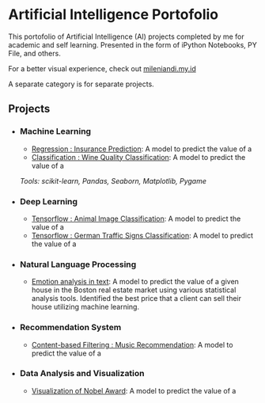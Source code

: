 # Artificial Intelligence Portofolio
This portofolio of Artificial Intelligence (AI) projects completed by me for academic and self learning. Presented in the form of iPython Notebooks, PY File, and others.

For a better visual experience, check out [mileniandi.my.id](mileniandi.my.id)

A separate category is for separate projects.

## Projects

- ### Machine Learning

	- [Regression : Insurance Prediction](https://github.com/negatively/Simpleweb-Insurance-Predict): A model to predict the value of a 
	- [Classification : Wine Quality Classification](https://github.com/negatively/DS-ML-Project/tree/main/Wine%20Quality%20Prediction): A model to predict the value of a 


	_Tools: scikit-learn, Pandas, Seaborn, Matplotlib, Pygame_ 
	

- ### Deep Learning
	- [Tensorflow : Animal Image Classification](https://github.com/negatively/DS-ML-Project/tree/main/Animal%20Image%20Classification%20using%20CNN): A model to predict the value of a 
	- [Tensorflow : German Traffic Signs Classification](https://github.com/negatively/DS-ML-Project/tree/main/German%20Traffic%20Signs%20Classification): A model to predict the value of a 

- ### Natural Language Processing
	- [Emotion analysis in text](https://github.com/negatively/nlpindo-emotion-classifier): A model to predict the value of a given house in the Boston real estate market using various statistical analysis tools. Identified the best price that a client can sell their house utilizing machine learning.

- ### Recommendation System
	- [Content-based Filtering : Music Recommendation](https://github.com/negatively/DS-ML-Project/tree/main/Music%20Recommendation%20Content%20based%20filtering): A model to predict the value of a 


- ### Data Analysis and Visualization
	- [Visualization of Nobel Award](https://github.com/negatively/DS-ML-Project/tree/main/Visualisasi%20Sejarah%20Penghargaan%20Nobel): A model to predict the value of a 








